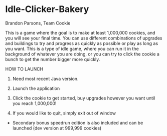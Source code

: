 # Idle-Clicker-Bakery

Brandon Parsons, Team Cookie

This is a game where the goal is to make at least 1,000,000 cookies, and you will see your final time. You can use different combinations of upgrades and buildings to try and progress as quickly as possible or play as long as you want.
This is a type of idle game, where you can run it in the background of whatever you are doing, or you can try to click the cookie a bunch to get the number bigger more quickly. 


  HOW TO LAUNCH
  
  1) Need most recent Java version.
  
  2) Launch the application

  3) Click the cookie to get started, buy upgrades however you want until you reach 1,000,000!

  4) If you would like to quit, simply exit out of window



  - Secondary bonus speedrun edition is also included and can be launched (dev version at 999,999 cookies)
